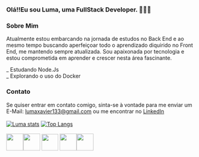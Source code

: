 ### Olá!!Eu sou Luma, uma FullStack  Developer. 👩🏻‍💻

### Sobre Mim
Atualmente estou embarcando na jornada de estudos no Back End e ao mesmo tempo buscando aperfeiçoar todo o aprendizado diquirido no Front End, me mantendo sempre atualizada. Sou apaixonada por tecnologia e estou comprometida em aprender e crescer nesta área fascinante. 

_ Estudando Node.Js
<br>
_ Explorando o uso do Docker

### Contato
Se quiser entrar em contato comigo, sinta-se à vontade para me enviar um E-Mail: lumaxavier133@gmail.com ou me encontrar no [LinkedIn](https://www.linkedin.com/in/luma-xavier12)
<br>
<br>
[![Luma stats](https://github-readme-stats.vercel.app/api?username=LumaXavier12&show_icons=true&theme=dark)](https://github.com/anuraghazra/github-readme-stats)
[![Top Langs](https://github-readme-stats.vercel.app/api/top-langs/?username=LumaXavier12&show_icons=true&theme=dark)](https://github.com/anuraghazra/github-readme-stats)
<br>
<br>
<img src="https://cdn.jsdelivr.net/gh/devicons/devicon@latest/icons/html5/html5-plain.svg" height="45px"/><img src="https://cdn.jsdelivr.net/gh/devicons/devicon@latest/icons/css3/css3-original.svg" height="45px"/>  <img src="https://cdn.jsdelivr.net/gh/devicons/devicon@latest/icons/javascript/javascript-original.svg" height="44px" gap="20px"/> <img src="https://cdn.jsdelivr.net/gh/devicons/devicon@latest/icons/react/react-original.svg" height="45px"/><img src="https://cdn.jsdelivr.net/gh/devicons/devicon@latest/icons/nodejs/nodejs-line.svg" height="45px"/>                     
